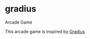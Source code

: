 # gradius
Arcade Game

This arcade game is inspired by <a href="https://en.wikipedia.org/wiki/Gradius"> Gradius </a>
